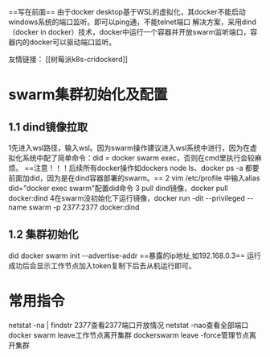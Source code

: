 ==写在前面==
由于docker desktop基于WSL的虚拟化，其docker不能启动windows系统的端口监听。即可以ping通，不能telnet端口
解决方案，采用dind（docker in docker）技术，docker中运行一个容器并开放swarm监听端口，容器内的docker可以驱动端口监听。

友情链接： [[树莓派k8s-cridockerd]]
# swarm集群初始化及配置
## 1.1 dind镜像拉取
1先进入wsl路径，输入wsl。因为swarm操作建议进入wsl系统中进行，因为在虚拟化系统中配了简单命令：did = docker swarm exec，否则在cmd里执行会较麻烦。
==注意！！！后续所有docker操作如dockers node ls、docker ps -a 都要前面加did，因为是在dind容器部署的swarm。==
2 vim /etc/profile 中输入alias did="docker exec swarm"配置did命令
3 pull dind镜像，docker pull docker:dind
4在swarm没初始化下运行镜像，docker run -dit --privileged --name swarm -p 2377:2377 docker:dind
## 1.2 集群初始化
did docker swarm init --advertise-addr ==暴露的ip地址,如192.168.0.3==
运行成功后会显示工作节点加入token复制下后去从机运行即可。

# 常用指令
netstat -na | findstr 2377查看2377端口开放情况
netstat -nao查看全部端口
docker swarm leave工作节点离开集群
dockerswarm leave -force管理节点离开集群